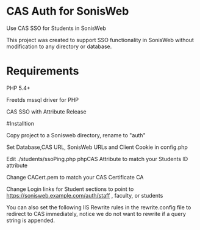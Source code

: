 # CAS Auth for SonisWeb
Use CAS SSO for Students in SonisWeb

This project was created to support SSO functionality in SonisWeb without modification to any directory or database.

# Requirements
PHP 5.4+

Freetds mssql driver for PHP

CAS SSO with Attribute Release

#Installtion

Copy project to a Sonisweb directory, rename to "auth"

Set Database,CAS URL, SonisWeb URLs and Client Cookie in config.php

Edit ./students/ssoPing.php phpCAS Attribute to match your Students ID attribute

Change CACert.pem to match your CAS Certificate CA

Change Login links for Student sections to point to https://sonisweb.example.com/auth/staff , faculty, or students

You can also set the following IIS Rewrite rules in the rewrite.config file to redirect to CAS immediately, notice we do not want to rewrite if a query string is appended.
